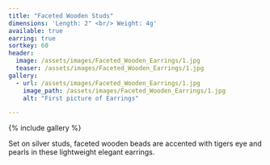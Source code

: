 ```yaml
---
title: "Faceted Wooden Studs"
dimensions: 'Length: 2" <br/> Weight: 4g'
available: true
earring: true
sortkey: 60
header:
  image: /assets/images/Faceted_Wooden_Earrings/1.jpg
  teaser: /assets/images/Faceted_Wooden_Earrings/1.jpg
gallery:
  - url: /assets/images/Faceted_Wooden_Earrings/1.jpg
    image_path: /assets/images/Faceted_Wooden_Earrings/1.jpg
    alt: "First picture of Earrings"

---
```



{% include gallery %}

Set on silver studs, faceted wooden beads are accented with tigers eye and pearls in these lightweight elegant earrings.
